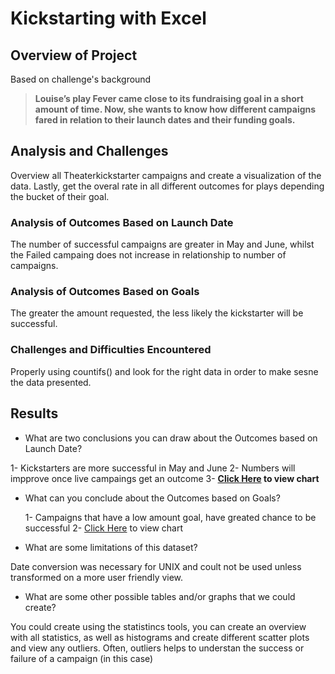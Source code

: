 # Kickstarting with Excel

## Overview of Project

Based on challenge's background
> **Louise’s play Fever came close to its fundraising goal in a short amount of time. Now, she wants to know how different campaigns fared in relation to their launch dates and their funding goals.**

## Analysis and Challenges

Overview all Theaterkickstarter campaigns and create a visualization of the data. Lastly, get the overal rate in all different outcomes for plays depending the bucket of their goal.

### Analysis of Outcomes Based on Launch Date

The number of successful campaigns are greater in May and June, whilst the Failed campaing does not increase in relationship to number of campaigns.

### Analysis of Outcomes Based on Goals

The greater the amount requested, the less likely the kickstarter will be successful.

### Challenges and Difficulties Encountered

Properly using countifs() and look for the right data in order to make sesne the data presented.

## Results

- What are two conclusions you can draw about the Outcomes based on Launch Date?

 1- Kickstarters are more successful in May and June
 2- Numbers will impprove once live campaings get an outcome
 3- **[Click Here](https://github.com/f5th/kickstarter-analysis/blob/0c4d8d5fee09ae04612dbe32a0cb8811d093c04b/Theater_Outcomes_vs_Launch.png) to view chart**

- What can you conclude about the Outcomes based on Goals?

   1- Campaigns that have a low amount goal, have greated chance to be successful
   2- [Click Here](https://github.com/f5th/kickstarter-analysis/blob/0c4d8d5fee09ae04612dbe32a0cb8811d093c04b/Outcomes%20Based%20on%20Goal.png) to view chart
 
- What are some limitations of this dataset?

 Date conversion was necessary for UNIX and coult not be used unless transformed on a more user friendly view.

- What are some other possible tables and/or graphs that we could create?

You could create using the statistincs tools, you can create an overview with all statistics, as well as histograms and create different scatter plots and view any outliers.  Often, outliers helps to understan the success or failure of a campaign (in this case)
